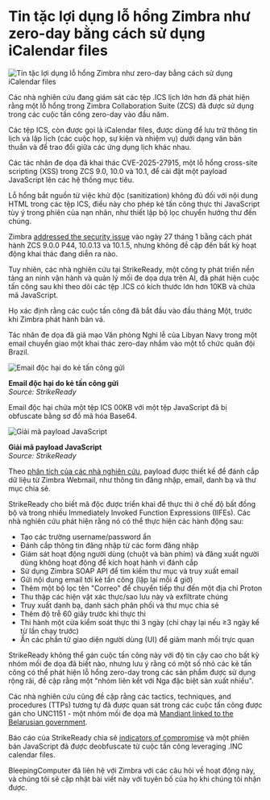 # Tin tặc lợi dụng lỗ hổng Zimbra như zero-day bằng cách sử dụng iCalendar files

![Tin tặc lợi dụng lỗ hổng Zimbra như zero-day bằng cách sử dụng iCalendar files](https://www.bleepstatic.com/content/hl-images/2024/10/21/email.jpg)

Các nhà nghiên cứu đang giám sát các tệp .ICS lịch lớn hơn đã phát hiện rằng một lỗ hổng trong Zimbra Collaboration Suite (ZCS) đã được sử dụng trong các cuộc tấn công zero-day vào đầu năm.

Các tệp ICS, còn được gọi là iCalendar files, được dùng để lưu trữ thông tin lịch và lập lịch (các cuộc họp, sự kiện và nhiệm vụ) dưới dạng văn bản thuần và để trao đổi giữa các ứng dụng lịch khác nhau.

Các tác nhân đe dọa đã khai thác CVE-2025-27915, một lỗ hổng cross-site scripting (XSS) trong ZCS 9.0, 10.0 và 10.1, để cài đặt một payload JavaScript lên các hệ thống mục tiêu.

Lỗ hổng bắt nguồn từ việc khử độc (sanitization) không đủ đối với nội dung HTML trong các tệp ICS, điều này cho phép kẻ tấn công thực thi JavaScript tùy ý trong phiên của nạn nhân, như thiết lập bộ lọc chuyển hướng thư đến chúng.

Zimbra [addressed the security issue](http://wiki.zimbra.com/wiki/Zimbra%5FReleases/10.1.5#Security%5FFixes) vào ngày 27 tháng 1 bằng cách phát hành ZCS 9.0.0 P44, 10.0.13 và 10.1.5, nhưng không đề cập đến bất kỳ hoạt động khai thác đang diễn ra nào.

Tuy nhiên, các nhà nghiên cứu tại StrikeReady, một công ty phát triển nền tảng an ninh vận hành và quản lý mối đe dọa dựa trên AI, đã phát hiện cuộc tấn công sau khi theo dõi các tệp .ICS có kích thước lớn hơn 10KB và chứa mã JavaScript.

Họ xác định rằng các cuộc tấn công đã bắt đầu vào đầu tháng Một, trước khi Zimbra phát hành bản vá.

Tác nhân đe dọa đã giả mạo Văn phòng Nghi lễ của Libyan Navy trong một email chuyển giao một khai thác zero-day nhắm vào một tổ chức quân đội Brazil.

![Email độc hại do kẻ tấn công gửi](https://www.bleepstatic.com/images/news/u/1220909/2025/October/emnail.jpg)

**Email độc hại do kẻ tấn công gửi**  
_Source: StrikeReady_

Email độc hại chứa một tệp ICS 00KB với một tệp JavaScript đã bị obfuscate bằng sơ đồ mã hóa Base64.

![Giải mã payload JavaScript](https://www.bleepstatic.com/images/news/u/1220909/2025/October/js.jpg)

**Giải mã payload JavaScript**  
_Source: StrikeReady_

Theo [phân tích của các nhà nghiên cứu](https://strikeready.com/blog/0day-ics-attack-in-the-wild/), payload được thiết kế để đánh cắp dữ liệu từ Zimbra Webmail, như thông tin đăng nhập, email, danh bạ và thư mục chia sẻ.

StrikeReady cho biết mã độc được triển khai để thực thi ở chế độ bất đồng bộ và trong nhiều Immediately Invoked Function Expressions (IIFEs). Các nhà nghiên cứu phát hiện rằng nó có thể thực hiện các hành động sau:

* Tạo các trường username/password ẩn
* Đánh cắp thông tin đăng nhập từ các form đăng nhập
* Giám sát hoạt động người dùng (chuột và bàn phím) và đăng xuất người dùng không hoạt động để kích hoạt hành vi đánh cắp
* Sử dụng Zimbra SOAP API để tìm kiếm thư mục và truy xuất email
* Gửi nội dung email tới kẻ tấn công (lặp lại mỗi 4 giờ)
* Thêm một bộ lọc tên "Correo" để chuyển tiếp thư đến một địa chỉ Proton
* Thu thập các hiện vật xác thực/sao lưu này và exfiltrate chúng
* Truy xuất danh bạ, danh sách phân phối và thư mục chia sẻ
* Thêm độ trễ 60 giây trước khi thực thi
* Thi hành một cửa kiểm soát thực thi 3 ngày (chỉ chạy lại nếu ≥3 ngày kể từ lần chạy trước)
* Ẩn các phần tử giao diện người dùng (UI) để giảm manh mối trực quan

StrikeReady không thể gán cuộc tấn công này với độ tin cậy cao cho bất kỳ nhóm mối đe dọa đã biết nào, nhưng lưu ý rằng có một số nhỏ các kẻ tấn công có thể phát hiện lỗ hổng zero-day trong các sản phẩm được sử dụng rộng rãi, đề cập rằng một "nhóm liên kết với Nga đặc biệt sản xuất nhiều".

Các nhà nghiên cứu cũng đề cập rằng các tactics, techniques, and procedures (TTPs) tương tự đã được quan sát trong các cuộc tấn công được gán cho UNC1151 - một nhóm mối đe dọa mà [Mandiant linked to the Belarusian government](https://cloud.google.com/blog/topics/threat-intelligence/unc1151-linked-to-belarus-government/).

Báo cáo của StrikeReady chia sẻ [indicators of compromise](http://github.com/StrikeReady-Inc/research/tree/main/2025-09-29%20ics%200day) và một phiên bản JavaScript đã được deobfuscate từ cuộc tấn công leveraging .INC calendar files.

BleepingComputer đã liên hệ với Zimbra với các câu hỏi về hoạt động này, và chúng tôi sẽ cập nhật bài viết này với tuyên bố của họ khi chúng tôi nhận được.